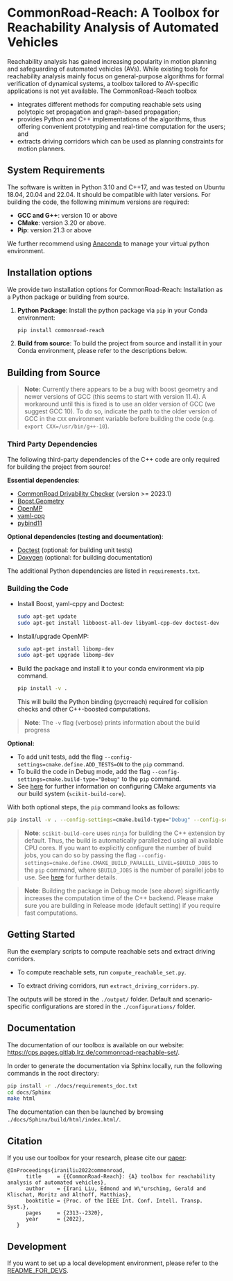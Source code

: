 # CommonRoad-Reach: A Toolbox for Reachability Analysis of Automated Vehicles

Reachability analysis has gained increasing popularity in motion planning and safeguarding of automated vehicles (AVs). 
While existing tools for reachability analysis mainly focus on general-purpose algorithms for formal verification 
of dynamical systems, a toolbox tailored to AV-specific applications is not yet available. 
The CommonRoad-Reach toolbox

- integrates different methods for computing reachable sets using polytopic set propagation and graph-based propagation;
- provides Python and C++ implementations of the algorithms, thus offering convenient prototyping and real-time computation for the users; and
- extracts driving corridors which can be used as planning constraints for motion planners.


## System Requirements

The software is written in Python 3.10 and C++17, and was tested on Ubuntu 18.04, 20.04 and 22.04.
It should be compatible with later versions.
For building the code, the following minimum versions are required:
  * **GCC and G++**: version 10 or above
  * **CMake**: version 3.20 or above.
  * **Pip**: version 21.3 or above

We further recommend using [Anaconda](https://www.anaconda.com/) to manage your virtual python environment.


## Installation options

We provide two installation options for CommonRoad-Reach: Installation as a Python package or building from source.

1. **Python Package**: Install the python package via `pip` in your Conda environment:
    ```bash
    pip install commonroad-reach
    ```

2. **Build from source**: To build the project from source and install it in your Conda environment, please refer to the
descriptions below.


## Building from Source

> **Note:** Currently there appears to be a bug with boost geometry and newer versions of GCC (this seems to start with version 11.4).
> A workaround until this is fixed is to use an older version of GCC (we suggest GCC 10).
> To do so, indicate the path to the older version of GCC in the `CXX` environment variable before building the code (e.g. `export CXX=/usr/bin/g++-10`).

### Third Party Dependencies
The following third-party dependencies of the C++ code are only required for building the project from source!

**Essential dependencies**:
* [CommonRoad Drivability Checker](https://commonroad.in.tum.de/tools/drivability-checker) (version >= 2023.1)
* [Boost.Geometry](https://www.boost.org/doc/libs/1_79_0/libs/geometry/doc/html/index.html)
* [OpenMP](https://www.openmp.org/)
* [yaml-cpp](https://github.com/jbeder/yaml-cpp)
* [pybind11](https://github.com/pybind/pybind11)

**Optional dependencies (testing and documentation)**:
* [Doctest](https://github.com/doctest/doctest) (optional: for building unit tests)
* [Doxygen](https://doxygen.nl/) (optional: for building documentation)

The additional Python dependencies are listed in `requirements.txt`.


### Building the Code

* Install Boost, yaml-cppy and Doctest:
  ```bash
  sudo apt-get update
  sudo apt-get install libboost-all-dev libyaml-cpp-dev doctest-dev
  ```

* Install/upgrade OpenMP:
  ```bash
  sudo apt-get install libomp-dev
  sudo apt-get upgrade libomp-dev
  ```

* Build the package and install it to your conda environment via pip command.
  ```bash
  pip install -v .
  ```
  This will build the Python binding (pycrreach) required for collision checks and other C++-boosted computations.

> **Note**: The `-v` flag (verbose) prints information about the build progress

**Optional:**

- To add unit tests, add the flag `--config-settings=cmake.define.ADD_TESTS=ON` to the `pip` command.
- To build the code in Debug mode, add the flag `--config-settings=cmake.build-type="Debug"` to the `pip` command.
- See [here](https://scikit-build-core.readthedocs.io/en/latest/configuration.html#configuring-cmake-arguments-and-defines) for further information on configuring CMake arguments via our build system (`scikit-build-core`).

With both optional steps, the `pip` command looks as follows:

```bash
pip install -v . --config-settings=cmake.build-type="Debug" --config-settings=cmake.define.ADD_TESTS=ON
```

> **Note**: `scikit-build-core` uses `ninja` for building the C++ extension by default.
> Thus, the build is automatically parallelized using all available CPU cores.
> If you want to explicitly configure the number of build jobs, you can do so by passing the flag `--config-settings=cmake.define.CMAKE_BUILD_PARALLEL_LEVEL=$BUILD_JOBS` to the `pip` command, where `$BUILD_JOBS` is the number of parallel jobs to use.
> See [here](https://scikit-build-core.readthedocs.io/en/latest/faqs.html#multithreaded-builds) for further details.

> **Note**: Building the package in Debug mode (see above) significantly increases the computation time of the C++ backend. Please make sure you are building in Release mode (default setting) if you require fast computations. 


## Getting Started

Run the exemplary scripts to compute reachable sets and extract driving corridors.

* To compute reachable sets, run `compute_reachable_set.py`.

* To extract driving corridors, run `extract_driving_corridors.py`.

The outputs will be stored in the `./output/` folder. Default and scenario-specific configurations are stored in the `./configurations/` folder.


## Documentation

The documentation of our toolbox is available on our website: https://cps.pages.gitlab.lrz.de/commonroad-reachable-set/.

In order to generate the documentation via Sphinx locally, run the following commands in the root directory:

```bash
pip install -r ./docs/requirements_doc.txt
cd docs/Sphinx
make html
```

The documentation can then be launched by browsing ``./docs/Sphinx/build/html/index.html/``.


## Citation
If you use our toolbox for your research, please cite our [paper](https://mediatum.ub.tum.de/doc/1684928/1684928.pdf):

```text
@InProceedings{iraniliu2022commonroad,
      title     = {{CommonRoad-Reach}: {A} toolbox for reachability analysis of automated vehicles},
      author    = {Irani Liu, Edmond and W\"ursching, Gerald and Klischat, Moritz and Althoff, Matthias},
      booktitle = {Proc. of the IEEE Int. Conf. Intell. Transp. Syst.},
      pages     = {2313--2320},
      year      = {2022},
   }
```

## Development

If you want to set up a local development environment, please refer to the [README_FOR_DEVS](./README_FOR_DEVS.md).
